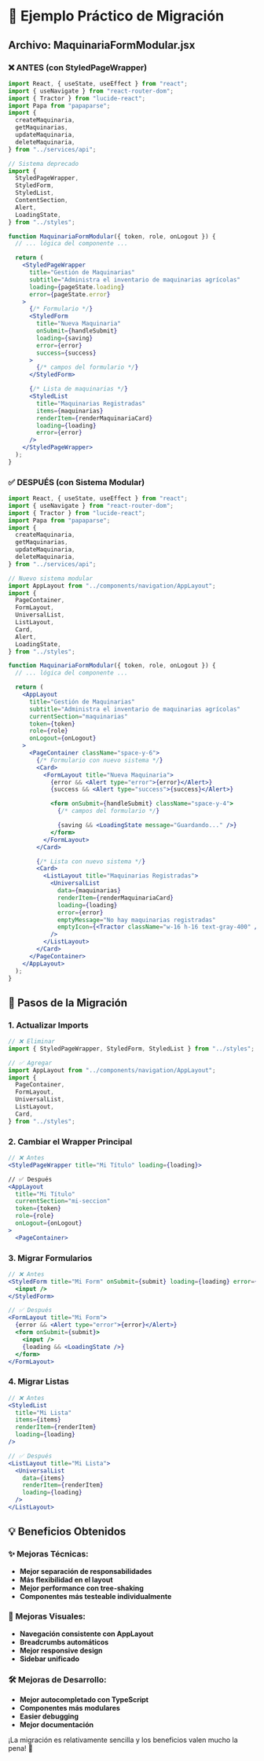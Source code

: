 # 🎯 Ejemplo Práctico de Migración

## Archivo: MaquinariaFormModular.jsx

### ❌ ANTES (con StyledPageWrapper)

```jsx
import React, { useState, useEffect } from "react";
import { useNavigate } from "react-router-dom";
import { Tractor } from "lucide-react";
import Papa from "papaparse";
import {
  createMaquinaria,
  getMaquinarias,
  updateMaquinaria,
  deleteMaquinaria,
} from "../services/api";

// Sistema deprecado
import {
  StyledPageWrapper,
  StyledForm,
  StyledList,
  ContentSection,
  Alert,
  LoadingState,
} from "../styles";

function MaquinariaFormModular({ token, role, onLogout }) {
  // ... lógica del componente ...

  return (
    <StyledPageWrapper
      title="Gestión de Maquinarias"
      subtitle="Administra el inventario de maquinarias agrícolas"
      loading={pageState.loading}
      error={pageState.error}
    >
      {/* Formulario */}
      <StyledForm
        title="Nueva Maquinaria"
        onSubmit={handleSubmit}
        loading={saving}
        error={error}
        success={success}
      >
        {/* campos del formulario */}
      </StyledForm>

      {/* Lista de maquinarias */}
      <StyledList
        title="Maquinarias Registradas"
        items={maquinarias}
        renderItem={renderMaquinariaCard}
        loading={loading}
        error={error}
      />
    </StyledPageWrapper>
  );
}
```

### ✅ DESPUÉS (con Sistema Modular)

```jsx
import React, { useState, useEffect } from "react";
import { useNavigate } from "react-router-dom";
import { Tractor } from "lucide-react";
import Papa from "papaparse";
import {
  createMaquinaria,
  getMaquinarias,
  updateMaquinaria,
  deleteMaquinaria,
} from "../services/api";

// Nuevo sistema modular
import AppLayout from "../components/navigation/AppLayout";
import {
  PageContainer,
  FormLayout,
  UniversalList,
  ListLayout,
  Card,
  Alert,
  LoadingState,
} from "../styles";

function MaquinariaFormModular({ token, role, onLogout }) {
  // ... lógica del componente ...

  return (
    <AppLayout
      title="Gestión de Maquinarias"
      subtitle="Administra el inventario de maquinarias agrícolas"
      currentSection="maquinarias"
      token={token}
      role={role}
      onLogout={onLogout}
    >
      <PageContainer className="space-y-6">
        {/* Formulario con nuevo sistema */}
        <Card>
          <FormLayout title="Nueva Maquinaria">
            {error && <Alert type="error">{error}</Alert>}
            {success && <Alert type="success">{success}</Alert>}

            <form onSubmit={handleSubmit} className="space-y-4">
              {/* campos del formulario */}

              {saving && <LoadingState message="Guardando..." />}
            </form>
          </FormLayout>
        </Card>

        {/* Lista con nuevo sistema */}
        <Card>
          <ListLayout title="Maquinarias Registradas">
            <UniversalList
              data={maquinarias}
              renderItem={renderMaquinariaCard}
              loading={loading}
              error={error}
              emptyMessage="No hay maquinarias registradas"
              emptyIcon={<Tractor className="w-16 h-16 text-gray-400" />}
            />
          </ListLayout>
        </Card>
      </PageContainer>
    </AppLayout>
  );
}
```

## 🔄 Pasos de la Migración

### 1. Actualizar Imports

```jsx
// ❌ Eliminar
import { StyledPageWrapper, StyledForm, StyledList } from "../styles";

// ✅ Agregar
import AppLayout from "../components/navigation/AppLayout";
import {
  PageContainer,
  FormLayout,
  UniversalList,
  ListLayout,
  Card,
} from "../styles";
```

### 2. Cambiar el Wrapper Principal

```jsx
// ❌ Antes
<StyledPageWrapper title="Mi Título" loading={loading}>

// ✅ Después
<AppLayout
  title="Mi Título"
  currentSection="mi-seccion"
  token={token}
  role={role}
  onLogout={onLogout}
>
  <PageContainer>
```

### 3. Migrar Formularios

```jsx
// ❌ Antes
<StyledForm title="Mi Form" onSubmit={submit} loading={loading} error={error}>
  <input />
</StyledForm>

// ✅ Después
<FormLayout title="Mi Form">
  {error && <Alert type="error">{error}</Alert>}
  <form onSubmit={submit}>
    <input />
    {loading && <LoadingState />}
  </form>
</FormLayout>
```

### 4. Migrar Listas

```jsx
// ❌ Antes
<StyledList
  title="Mi Lista"
  items={items}
  renderItem={renderItem}
  loading={loading}
/>

// ✅ Después
<ListLayout title="Mi Lista">
  <UniversalList
    data={items}
    renderItem={renderItem}
    loading={loading}
  />
</ListLayout>
```

## 💡 Beneficios Obtenidos

### ✨ Mejoras Técnicas:

- **Mejor separación de responsabilidades**
- **Más flexibilidad en el layout**
- **Mejor performance con tree-shaking**
- **Componentes más testeable individualmente**

### 🎨 Mejoras Visuales:

- **Navegación consistente con AppLayout**
- **Breadcrumbs automáticos**
- **Mejor responsive design**
- **Sidebar unificado**

### 🛠️ Mejoras de Desarrollo:

- **Mejor autocompletado con TypeScript**
- **Componentes más modulares**
- **Easier debugging**
- **Mejor documentación**

¡La migración es relativamente sencilla y los beneficios valen mucho la pena! 🚀
